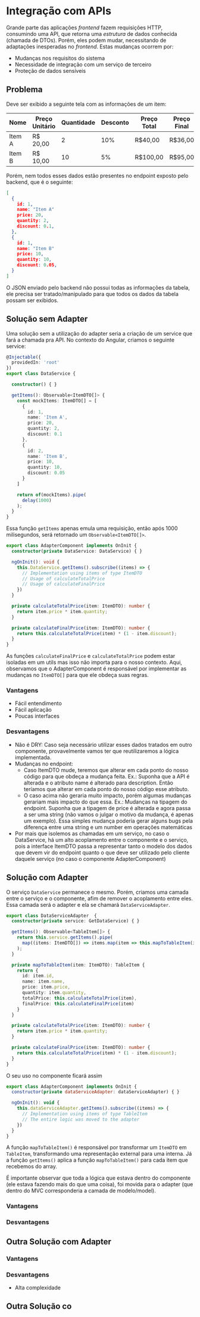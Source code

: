 # Integração com APIs

Grande parte das aplicações *frontend* fazem requisições HTTP, consumindo uma API, que retorna uma *estrutura* de dados conhecida (chamada de DTOs). Porém, eles podem mudar, necessitando de adaptações inesperadas no *frontend*. Estas mudanças ocorrem por:

* Mudanças nos requisitos do sistema
* Necessidade de integração com um serviço de terceiro
* Proteção de dados sensíveis

## Problema

Deve ser exibido a seguinte tela com as informações de um item:

| Nome   | Preço Unitário | Quantidade  | Desconto | Preço Total | Preço Final |
|--------|----------------|-------------|----------|-------------|-------------|
| Item A | R$ 20,00       | 2           | 10%      | R$40,00     | R$36,00     |
| Item B | R$ 10,00       | 10          | 5%       | R$100,00    | R$95,00     |

Porém, nem todos esses dados estão presentes no endpoint exposto pelo backend, que é o seguinte:

```json
[
  {
    id: 1,
    name: "Item A"
    price: 20,
    quantity: 2,
    discount: 0.1,
  },
  {
    id: 1,
    name: "Item B"
    price: 10,
    quantity: 10,
    discount: 0.05,
  }
]

```

O JSON enviado pelo backend não possui todas as informações da tabela, ele precisa ser tratado/manipulado para que todos os dados da tabela possam ser exibidos.

## Solução sem Adapter

Uma solução sem a utilização do adapter seria a criação de um service que fará a chamada pra API. No contexto do Angular, criamos o seguinte service:

```ts
@Injectable({
  providedIn: 'root'
})
export class DataService {

  constructor() { }

  getItems(): Observable<ItemDTO[]> {
    const mockItems: ItemDTO[] = [
      {
        id: 1,
        name: 'Item A',
        price: 20,
        quantity: 2,
        discount: 0.1
      },
      {
        id: 2,
        name: 'Item B',
        price: 10,
        quantity: 10,
        discount: 0.05
      }
    ]

    return of(mockItems).pipe(
      delay(1000)
    );
  }
}
```

Essa função `getItems` apenas emula uma requisição, então após 1000 milisegundos, será retornado um `Observable<ItemDTO[]>`.

```ts
export class AdapterComponent implements OnInit {
  constructor(private DataService: DataService) { }

  ngOnInit(): void {
    this.DataService.getItems().subscribe((items) => {
      // Implementation using items of type ItemDTO
      // Usage of calculateTotalPrice
      // Usage of calculateFinalPrice
    })
  }

  private calculateTotalPrice(item: ItemDTO): number {
    return item.price * item.quantity;
  }

  private calculateFinalPrice(item: ItemDTO): number {
    return this.calculateTotalPrice(item) * (1 - item.discount);
  }
}
```

As funções `calculateFinalPrice` e `calculateTotalPrice` podem estar isoladas em um utils mas isso não importa para o nosso contexto. Aqui, observamos que o AdapterComponent é responsável por implementar as mudanças no `ItemDTO[]` para que ele obdeça suas regras.

### Vantagens

* Fácil entendimento
* Fácil aplicação
* Poucas interfaces

### Desvantagens

* Não é DRY: Caso seja necessário utilizar esses dados tratados em outro componente, provavelmente vamos ter que reutilizaremos a lógica implementada.
* Mudanças no endpoint:
  * Caso ItemDTO mude, teremos que alterar em cada ponto do nosso código para que obdeça a mudança feita. Ex.: Suponha que a API é alterada e o atributo name é alterado para description. Então teríamos que alterar em cada ponto do nosso código esse atributo.
  * O caso acima não geraria muito impacto, porém algumas mudanças gerariam mais impacto do que essa. Ex.: Mudanças na tipagem do endpoint. Suponha que a tipagem de price é alterada e agora passa a ser uma string (não vamos o julgar o motivo da mudança, é apenas um exemplo). Essa simples mudança poderia gerar alguns bugs pela diferença entre uma string e um number em operações matemáticas
* Por mais que isolemos as chamadas em um serviço, no caso o DataService, há um alto acoplamento entre o componente e o serviço, pois a interface ItemDTO passa a representar tanto o modelo dos dados que devem vir do endpoint quanto o que deve ser utilizado pelo cliente daquele serviço (no caso o componente AdapterComponent)

## Solução com Adapter

O serviço `DataService` permanece o mesmo. Porém, criamos uma camada entre o serviço e o componente, afim de remover o acoplamento entre eles. Essa camada será o adapter e ela se chamará `DataServiceAdapter`.

```ts
export class DataServiceAdapter  {
  constructor(private service: GetDataService) { }

  getItems(): Observable<TableItem[]> {
    return this.service.getItems().pipe(
      map((items: ItemDTO[]) => items.map(item => this.mapToTableItem(item)))
    );
  }

  private mapToTableItem(item: ItemDTO): TableItem {
    return {
      id: item.id,
      name: item.name,
      price: item.price,
      quantity: item.quantity,
      totalPrice: this.calculateTotalPrice(item),
      finalPrice: this.calculateFinalPrice(item)
    }
  }

  private calculateTotalPrice(item: ItemDTO): number {
    return item.price * item.quantity;
  }

  private calculateFinalPrice(item: ItemDTO): number {
    return this.calculateTotalPrice(item) * (1 - item.discount);
  }
}
```

O seu uso no componente ficará assim

```js
export class AdapterComponent implements OnInit {
  constructor(private dataServiceAdapter: dataServiceAdapter) { }

  ngOnInit(): void {
    this.dataServiceAdapter.getItems().subscribe((items) => {
      // Implementation using items of type TableItem
      // The entire logic was moved to the adapter
    })
  }
}
```

A função `mapToTableItem()` é responsável por transformar um `ItemDTO` em `TableItem`, transformando uma representação external para uma interna. Já a função `getItems()` aplica a função `mapToTableItem()` para cada item que recebemos do array.

É importante observar que toda a lógica que estava dentro do componente (ele estava fazendo mais do que uma coisa), foi movida para o adapter (que dentro do MVC corresponderia a camada de modelo/model).

### Vantagens

### Desvantagens

## Outra Solução com Adapter

### Vantagens

### Desvantagens

* Alta complexidade

## Outra Solução co
